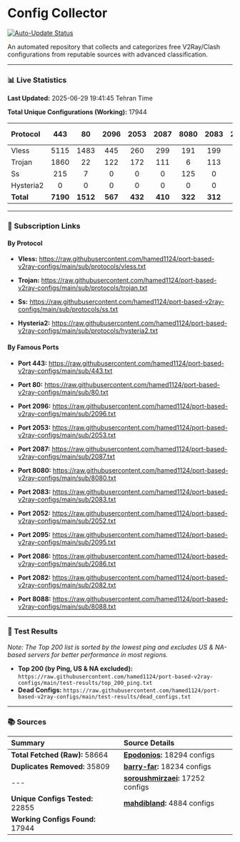 # Config Collector

[![Auto-Update Status](https://github.com/hamed1124/port-based-v2ray-configs/actions/workflows/main.yml/badge.svg)](https://github.com/hamed1124/port-based-v2ray-configs/actions/workflows/main.yml)

An automated repository that collects and categorizes free V2Ray/Clash configurations from reputable sources with advanced classification.

---

### 📊 Live Statistics

**Last Updated:** 2025-06-29 19:41:45 Tehran Time

**Total Unique Configurations (Working):** 17944

| Protocol | 443 | 80 | 2096 | 2053 | 2087 | 8080 | 2083 | 2052 | 2095 | 2086 | 2082 | 8088 | Other Ports | Total |
|:---| :---: | :---: | :---: | :---: | :---: | :---: | :---: | :---: | :---: | :---: | :---: | :---: |:---:|:---:|
| Vless | 5115 | 1483 | 445 | 260 | 299 | 191 | 199 | 145 | 118 | 117 | 91 | 4 | 5531 | **13998** |
| Trojan | 1860 | 22 | 122 | 172 | 111 | 6 | 113 | 0 | 0 | 0 | 0 | 0 | 487 | **2893** |
| Ss | 215 | 7 | 0 | 0 | 0 | 125 | 0 | 0 | 0 | 0 | 0 | 0 | 704 | **1051** |
| Hysteria2 | 0 | 0 | 0 | 0 | 0 | 0 | 0 | 0 | 0 | 0 | 0 | 0 | 2 | **2** |
| **Total** | **7190** | **1512** | **567** | **432** | **410** | **322** | **312** | **145** | **118** | **117** | **91** | **4** | **6724** | **17944** |

---

### 🚀 Subscription Links

#### By Protocol

- **Vless:**
  https://raw.githubusercontent.com/hamed1124/port-based-v2ray-configs/main/sub/protocols/vless.txt

- **Trojan:**
  https://raw.githubusercontent.com/hamed1124/port-based-v2ray-configs/main/sub/protocols/trojan.txt

- **Ss:**
  https://raw.githubusercontent.com/hamed1124/port-based-v2ray-configs/main/sub/protocols/ss.txt

- **Hysteria2:**
  https://raw.githubusercontent.com/hamed1124/port-based-v2ray-configs/main/sub/protocols/hysteria2.txt

#### By Famous Ports

- **Port 443:**
  https://raw.githubusercontent.com/hamed1124/port-based-v2ray-configs/main/sub/443.txt

- **Port 80:**
  https://raw.githubusercontent.com/hamed1124/port-based-v2ray-configs/main/sub/80.txt

- **Port 2096:**
  https://raw.githubusercontent.com/hamed1124/port-based-v2ray-configs/main/sub/2096.txt

- **Port 2053:**
  https://raw.githubusercontent.com/hamed1124/port-based-v2ray-configs/main/sub/2053.txt

- **Port 2087:**
  https://raw.githubusercontent.com/hamed1124/port-based-v2ray-configs/main/sub/2087.txt

- **Port 8080:**
  https://raw.githubusercontent.com/hamed1124/port-based-v2ray-configs/main/sub/8080.txt

- **Port 2083:**
  https://raw.githubusercontent.com/hamed1124/port-based-v2ray-configs/main/sub/2083.txt

- **Port 2052:**
  https://raw.githubusercontent.com/hamed1124/port-based-v2ray-configs/main/sub/2052.txt

- **Port 2095:**
  https://raw.githubusercontent.com/hamed1124/port-based-v2ray-configs/main/sub/2095.txt

- **Port 2086:**
  https://raw.githubusercontent.com/hamed1124/port-based-v2ray-configs/main/sub/2086.txt

- **Port 2082:**
  https://raw.githubusercontent.com/hamed1124/port-based-v2ray-configs/main/sub/2082.txt

- **Port 8088:**
  https://raw.githubusercontent.com/hamed1124/port-based-v2ray-configs/main/sub/8088.txt

---

### 🧪 Test Results
*Note: The Top 200 list is sorted by the lowest ping and excludes US & NA-based servers for better performance in most regions.*

- **Top 200 (by Ping, US & NA excluded):** `https://raw.githubusercontent.com/hamed1124/port-based-v2ray-configs/main/test-results/top_200_ping.txt`
- **Dead Configs:** `https://raw.githubusercontent.com/hamed1124/port-based-v2ray-configs/main/test-results/dead_configs.txt`

---

### 📚 Sources

| Summary | Source Details |
|:---|:---|
| **Total Fetched (Raw):** 58664 | **[Epodonios](https://github.com/Epodonios/v2ray-configs):** 18294 configs |
| **Duplicates Removed:** 35809 | **[barry-far](https://github.com/barry-far/V2ray-Config):** 18234 configs |
| --- | **[soroushmirzaei](https://github.com/soroushmirzaei/telegram-configs-collector):** 17252 configs |
| **Unique Configs Tested:** 22855 | **[mahdibland](https://github.com/mahdibland/V2RayAggregator):** 4884 configs |
| **Working Configs Found:** 17944 |  |
